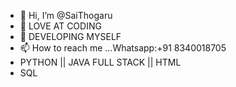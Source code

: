 - 👋 Hi, I’m @SaiThogaru
- 👀 LOVE AT CODING
- 🌱 DEVELOPING MYSELF
- 📫 How to reach me ...Whatsapp:+91 8340018705
- PYTHON || JAVA FULL STACK || HTML
- SQL 


<!---
SaiThogaru/SaiThogaru is a ✨ special ✨ repository because its `README.md` (this file) appears on your GitHub profile.
You can click the Preview link to take a look at your changes.
--->
